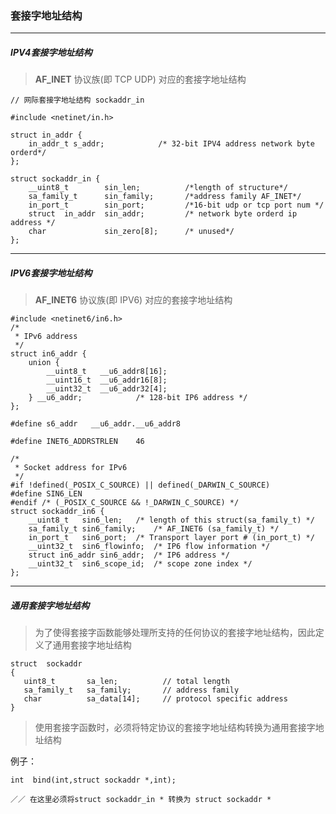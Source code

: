 ### 套接字地址结构

---
#####  IPV4套接字地址结构

>  **AF_INET** 协议族(即 TCP UDP) 对应的套接字地址结构  
```
// 网际套接字地址结构 sockaddr_in 

#include <netinet/in.h>

struct in_addr {
	in_addr_t s_addr;            /* 32-bit IPV4 address network byte orderd*/ 
};

struct sockaddr_in {
	__uint8_t	     sin_len;          /*length of structure*/
	sa_family_t	     sin_family;       /*address family AF_INET*/
	in_port_t	     sin_port;         /*16-bit udp or tcp port num */ 
	struct	in_addr  sin_addr;         /* network byte orderd ip address */
	char		     sin_zero[8];      /* unused*/
};
```
---
##### IPV6套接字地址结构

>  **AF_INET6** 协议族(即 IPV6) 对应的套接字地址结构  

```
#include <netinet6/in6.h>
/*
 * IPv6 address
 */
struct in6_addr {
	union {
		__uint8_t   __u6_addr8[16];
		__uint16_t  __u6_addr16[8];
		__uint32_t  __u6_addr32[4];
	} __u6_addr;			/* 128-bit IP6 address */
};

#define	s6_addr   __u6_addr.__u6_addr8

#define	INET6_ADDRSTRLEN	46

/*
 * Socket address for IPv6
 */
#if !defined(_POSIX_C_SOURCE) || defined(_DARWIN_C_SOURCE)
#define	SIN6_LEN
#endif /* (_POSIX_C_SOURCE && !_DARWIN_C_SOURCE) */
struct sockaddr_in6 {
	__uint8_t	sin6_len;	/* length of this struct(sa_family_t) */
	sa_family_t	sin6_family;	/* AF_INET6 (sa_family_t) */
	in_port_t	sin6_port;	/* Transport layer port # (in_port_t) */
	__uint32_t	sin6_flowinfo;	/* IP6 flow information */
	struct in6_addr	sin6_addr;	/* IP6 address */
	__uint32_t	sin6_scope_id;	/* scope zone index */
};
```

---
##### 通用套接字地址结构

>  为了使得套接字函数能够处理所支持的任何协议的套接字地址结构，因此定义了通用套接字地址结构
```
struct  sockaddr
{ 
   uint8_t       sa_len;          // total length
   sa_family_t   sa_family;       // address family 
   char          sa_data[14];     // protocol specific address
}
```
> 使用套接字函数时，必须将特定协议的套接字地址结构转换为通用套接字地址结构

例子： 
```
int  bind(int,struct sockaddr *,int);

／／ 在这里必须将struct sockaddr_in * 转换为 struct sockaddr *
```